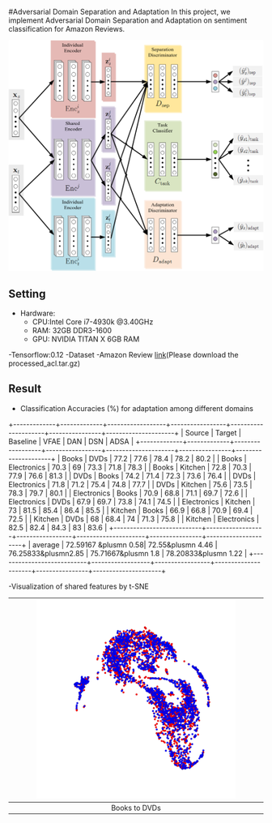 #Adversarial Domain Separation and Adaptation
In this project, we implement Adversarial Domain Separation and Adaptation on sentiment classification for Amazon Reviews.

<img src="figs/ADSA.png">

## Setting
- Hardware:
	- CPU:Intel Core i7-4930k @3.40GHz
	- RAM: 32GB DDR3-1600
	- GPU: NVIDIA TITAN X 6GB RAM

-Tensorflow:0.12
-Dataset
	-Amazon Review [link](https://www.cs.jhu.edu/~mdredze/datasets/sentiment/)(Please download the processed_acl.tar.gz)

## Result
- Classification Accuracies (\%) for adaptation among different domains

+-------------+-------------+------------------+-----------------+---------------------+----------------+---------------------+
| Source      | Target      | Baseline         | VFAE            | DAN                 | DSN            | ADSA                |
+-------------+-------------+------------------+-----------------+---------------------+----------------+---------------------+
| Books       | DVDs        | 77.2             | 77.6            | 78.4                | 78.2           | 80.2                |
| Books       | Electronics | 70.3             | 69              | 73.3                | 71.8           | 78.3                |
| Books       | Kitchen     | 72.8             | 70.3            | 77.9                | 76.6           | 81.3                |
| DVDs        | Books       | 74.2             | 71.4            | 72.3                | 73.6           | 76.4                |
| DVDs        | Electronics | 71.8             | 71.2            | 75.4                | 74.8           | 77.7                |
| DVDs        | Kitchen     | 75.6             | 73.5            | 78.3                | 79.7           | 80.1                |
| Electronics | Books       | 70.9             | 68.8            | 71.1                | 69.7           | 72.6                |
| Electronics | DVDs        | 67.9             | 69.7            | 73.8                | 74.1           | 74.5                |
| Electronics | Kitchen     | 73               | 81.5            | 85.4                | 86.4           | 85.5                |
| Kitchen     | Books       | 66.9             | 66.8            | 70.9                | 69.4           | 72.5                |
| Kitchen     | DVDs        | 68               | 68.4            | 74                  | 71.3           | 75.8                |
| Kitchen     | Electronics | 82.5             | 82.4            | 84.3                | 83             | 83.6                |
+---------------------------+------------------+-----------------+---------------------+----------------+---------------------+
| average                   | 72.59167 &plusmn 0.58| 72.55&plusmn 4.46  | 76.25833&plusmn2.85   | 75.71667&plusmn 1.8   | 78.20833&plusmn 1.22   |
+---------------------------+------------------+-----------------+---------------------+----------------+---------------------+

-Visualization of shared features by t-SNE

|<img src="figs/shared_feature_ADSA_books_to_dvd.png" width="80%">|
|:---------------------------------------------------------------:|
|Books to DVDs|
